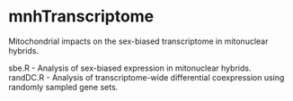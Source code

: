 # mnhTranscriptome
Mitochondrial impacts on the sex-biased transcriptome in mitonuclear hybrids.

sbe.R - Analysis of sex-biased expression in mitonuclear hybrids.
\
randDC.R -  Analysis of transcriptome-wide differential coexpression using randomly sampled gene sets. 
